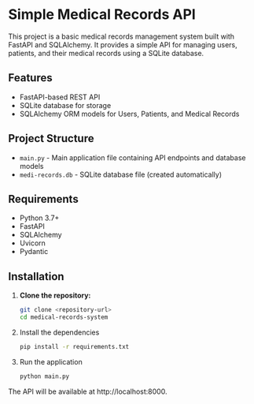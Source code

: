 # Simple Medical Records API

This project is a basic medical records management system built with FastAPI and SQLAlchemy. It provides a simple API for managing users, patients, and their medical records using a SQLite database.

## Features

- FastAPI-based REST API
- SQLite database for storage
- SQLAlchemy ORM models for Users, Patients, and Medical Records

## Project Structure

- `main.py` - Main application file containing API endpoints and database models
- `medi-records.db` - SQLite database file (created automatically)

## Requirements

- Python 3.7+
- FastAPI
- SQLAlchemy
- Uvicorn
- Pydantic

## Installation

1. **Clone the repository:**
   ```sh
   git clone <repository-url>
   cd medical-records-system
   ```

2. Install the dependencies
   ```sh
   pip install -r requirements.txt
   ```

3. Run the application
   ```sh
   python main.py
   ```

The API will be available at http://localhost:8000.

